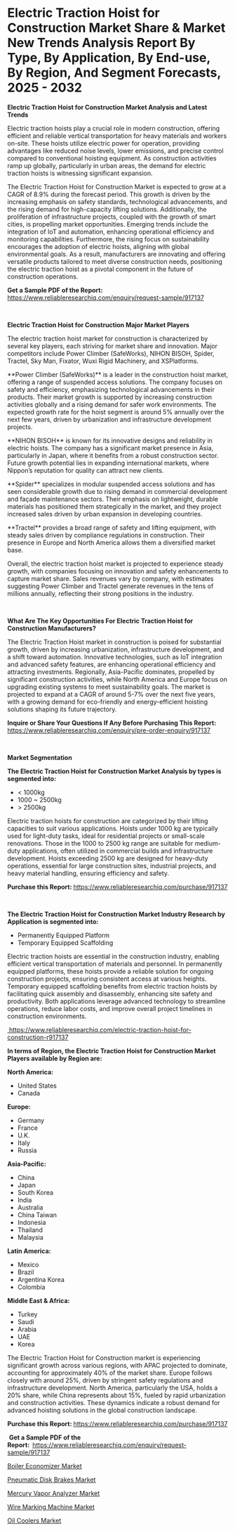 <p><h1>Electric Traction Hoist for Construction Market Share & Market New Trends Analysis Report By Type, By Application, By End-use, By Region, And Segment Forecasts, 2025 - 2032</h1></p><p><strong>Electric Traction Hoist for Construction Market Analysis and Latest Trends</strong></p>
<p><p>Electric traction hoists play a crucial role in modern construction, offering efficient and reliable vertical transportation for heavy materials and workers on-site. These hoists utilize electric power for operation, providing advantages like reduced noise levels, lower emissions, and precise control compared to conventional hoisting equipment. As construction activities ramp up globally, particularly in urban areas, the demand for electric traction hoists is witnessing significant expansion.</p><p>The Electric Traction Hoist for Construction Market is expected to grow at a CAGR of 8.9% during the forecast period. This growth is driven by the increasing emphasis on safety standards, technological advancements, and the rising demand for high-capacity lifting solutions. Additionally, the proliferation of infrastructure projects, coupled with the growth of smart cities, is propelling market opportunities. Emerging trends include the integration of IoT and automation, enhancing operational efficiency and monitoring capabilities. Furthermore, the rising focus on sustainability encourages the adoption of electric hoists, aligning with global environmental goals. As a result, manufacturers are innovating and offering versatile products tailored to meet diverse construction needs, positioning the electric traction hoist as a pivotal component in the future of construction operations.</p></p>
<p><strong>Get a Sample PDF of the Report:&nbsp;</strong> <a href="https://www.reliableresearchiq.com/enquiry/request-sample/917137?utm_campaign=1087&utm_medium=2&utm_source=Github&utm_content=ia&utm_term=11042025&utm_id=electric-traction-hoist-for-construction">https://www.reliableresearchiq.com/enquiry/request-sample/917137</a></p>
<p>&nbsp;</p>
<p><strong>Electric Traction Hoist for Construction Major Market Players</strong></p>
<p><p>The electric traction hoist market for construction is characterized by several key players, each striving for market share and innovation. Major competitors include Power Climber (SafeWorks), NIHON BISOH, Spider, Tractel, Sky Man, Fixator, Wuxi Rigid Machinery, and XSPlatforms.</p><p>**Power Climber (SafeWorks)** is a leader in the construction hoist market, offering a range of suspended access solutions. The company focuses on safety and efficiency, emphasizing technological advancements in their products. Their market growth is supported by increasing construction activities globally and a rising demand for safer work environments. The expected growth rate for the hoist segment is around 5% annually over the next few years, driven by urbanization and infrastructure development projects.</p><p>**NIHON BISOH** is known for its innovative designs and reliability in electric hoists. The company has a significant market presence in Asia, particularly in Japan, where it benefits from a robust construction sector. Future growth potential lies in expanding international markets, where Nippon’s reputation for quality can attract new clients.</p><p>**Spider** specializes in modular suspended access solutions and has seen considerable growth due to rising demand in commercial development and façade maintenance sectors. Their emphasis on lightweight, durable materials has positioned them strategically in the market, and they project increased sales driven by urban expansion in developing countries.</p><p>**Tractel** provides a broad range of safety and lifting equipment, with steady sales driven by compliance regulations in construction. Their presence in Europe and North America allows them a diversified market base.</p><p>Overall, the electric traction hoist market is projected to experience steady growth, with companies focusing on innovation and safety enhancements to capture market share. Sales revenues vary by company, with estimates suggesting Power Climber and Tractel generate revenues in the tens of millions annually, reflecting their strong positions in the industry.</p></p>
<p>&nbsp;</p>
<p><strong>What Are The Key Opportunities For Electric Traction Hoist for Construction Manufacturers?</strong></p>
<p><p>The Electric Traction Hoist market in construction is poised for substantial growth, driven by increasing urbanization, infrastructure development, and a shift toward automation. Innovative technologies, such as IoT integration and advanced safety features, are enhancing operational efficiency and attracting investments. Regionally, Asia-Pacific dominates, propelled by significant construction activities, while North America and Europe focus on upgrading existing systems to meet sustainability goals. The market is projected to expand at a CAGR of around 5-7% over the next five years, with a growing demand for eco-friendly and energy-efficient hoisting solutions shaping its future trajectory.</p></p>
<p><strong>Inquire or Share Your Questions If Any Before Purchasing This Report:</strong> <a href="https://www.reliableresearchiq.com/enquiry/pre-order-enquiry/917137?utm_campaign=1087&utm_medium=2&utm_source=Github&utm_content=ia&utm_term=11042025&utm_id=electric-traction-hoist-for-construction">https://www.reliableresearchiq.com/enquiry/pre-order-enquiry/917137</a></p>
<p>&nbsp;</p>
<p><strong>Market Segmentation</strong></p>
<p><strong>The Electric Traction Hoist for Construction Market Analysis by types is segmented into:</strong></p>
<p><ul><li>< 1000kg</li><li>1000 ~ 2500kg</li><li>> 2500kg</li></ul></p>
<p><p>Electric traction hoists for construction are categorized by their lifting capacities to suit various applications. Hoists under 1000 kg are typically used for light-duty tasks, ideal for residential projects or small-scale renovations. Those in the 1000 to 2500 kg range are suitable for medium-duty applications, often utilized in commercial builds and infrastructure development. Hoists exceeding 2500 kg are designed for heavy-duty operations, essential for large construction sites, industrial projects, and heavy material handling, ensuring efficiency and safety.</p></p>
<p><strong>Purchase this Report:&nbsp;</strong><a href="https://www.reliableresearchiq.com/purchase/917137?utm_campaign=1087&utm_medium=2&utm_source=Github&utm_content=ia&utm_term=11042025&utm_id=electric-traction-hoist-for-construction">https://www.reliableresearchiq.com/purchase/917137</a></p>
<p>&nbsp;</p>
<p><strong>The Electric Traction Hoist for Construction Market Industry Research by Application is segmented into:</strong></p>
<p><ul><li>Permanently Equipped Platform</li><li>Temporary Equipped Scaffolding</li></ul></p>
<p><p>Electric traction hoists are essential in the construction industry, enabling efficient vertical transportation of materials and personnel. In permanently equipped platforms, these hoists provide a reliable solution for ongoing construction projects, ensuring consistent access at various heights. Temporary equipped scaffolding benefits from electric traction hoists by facilitating quick assembly and disassembly, enhancing site safety and productivity. Both applications leverage advanced technology to streamline operations, reduce labor costs, and improve overall project timelines in construction environments.</p></p>
<p><a href="https://www.reliableresearchiq.com/electric-traction-hoist-for-construction-r917137?utm_campaign=1087&utm_medium=2&utm_source=Github&utm_content=ia&utm_term=11042025&utm_id=electric-traction-hoist-for-construction">&nbsp;https://www.reliableresearchiq.com/electric-traction-hoist-for-construction-r917137</a></p>
<p><strong>In terms of Region, the Electric Traction Hoist for Construction Market Players available by Region are:</strong></p>
<p>
    <p> <strong> North America: </strong>
        <ul>
            <li>United States</li>
            <li>Canada</li>
        </ul>
        </p> 
    <p> <strong> Europe: </strong>
        <ul>
            <li>Germany</li>
            <li>France</li>
            <li>U.K.</li>
            <li>Italy</li>
            <li>Russia</li>
        </ul>
        </p> 
    <p> <strong> Asia-Pacific: </strong>
        <ul>
            <li>China</li>
            <li>Japan</li>
            <li>South Korea</li>
            <li>India</li>
            <li>Australia</li>
            <li>China Taiwan</li>
            <li>Indonesia</li>
            <li>Thailand</li>
            <li>Malaysia</li>
        </ul>
        </p> 
    <p> <strong> Latin America: </strong>
        <ul>
            <li>Mexico</li>
            <li>Brazil</li>
            <li>Argentina Korea</li>
            <li>Colombia</li>
        </ul>
        </p> 
    <p> <strong> Middle East & Africa: </strong>
        <ul>
            <li>Turkey</li>
            <li>Saudi</li>
            <li>Arabia</li>
            <li>UAE</li>
            <li>Korea</li>
        </ul>
    </p>
    </p>
<p><p>The Electric Traction Hoist for Construction market is experiencing significant growth across various regions, with APAC projected to dominate, accounting for approximately 40% of the market share. Europe follows closely with around 25%, driven by stringent safety regulations and infrastructure development. North America, particularly the USA, holds a 20% share, while China represents about 15%, fueled by rapid urbanization and construction activities. These dynamics indicate a robust demand for advanced hoisting solutions in the global construction landscape.</p></p>
<p><strong>Purchase this Report: </strong><a href="https://www.reliableresearchiq.com/purchase/917137?utm_campaign=1087&utm_medium=2&utm_source=Github&utm_content=ia&utm_term=11042025&utm_id=electric-traction-hoist-for-construction">https://www.reliableresearchiq.com/purchase/917137</a></p>
<p>&nbsp;<strong>Get a Sample PDF of the Report:&nbsp;&nbsp;</strong><a href="https://www.reliableresearchiq.com/enquiry/request-sample/917137?utm_campaign=1087&utm_medium=2&utm_source=Github&utm_content=ia&utm_term=11042025&utm_id=electric-traction-hoist-for-construction">https://www.reliableresearchiq.com/enquiry/request-sample/917137</a></p>
<p><strong></strong></p>
<p><p><a href="https://github.com/wantadhagino/Market-Research-Report-List-1/blob/main/boiler-economizer-market.md?utm_campaign=1087&utm_medium=2&utm_source=Github&utm_content=ia&utm_term=11042025&utm_id=electric-traction-hoist-for-construction">Boiler Economizer Market</a></p><p><a href="https://github.com/snapetylerho/Market-Research-Report-List-1/blob/main/pneumatic-disk-brakes-market.md?utm_campaign=1087&utm_medium=2&utm_source=Github&utm_content=ia&utm_term=11042025&utm_id=electric-traction-hoist-for-construction">Pneumatic Disk Brakes Market</a></p><p><a href="https://github.com/hatlepigna2s/Market-Research-Report-List-1/blob/main/mercury-vapor-analyzer-market.md?utm_campaign=1087&utm_medium=2&utm_source=Github&utm_content=ia&utm_term=11042025&utm_id=electric-traction-hoist-for-construction">Mercury Vapor Analyzer Market</a></p><p><a href="https://github.com/iwanesucices/Market-Research-Report-List-1/blob/main/wire-marking-machine-market.md?utm_campaign=1087&utm_medium=2&utm_source=Github&utm_content=ia&utm_term=11042025&utm_id=electric-traction-hoist-for-construction">Wire Marking Machine Market</a></p><p><a href="https://github.com/stunzkocotpv/Market-Research-Report-List-1/blob/main/oil-coolers-market.md?utm_campaign=1087&utm_medium=2&utm_source=Github&utm_content=ia&utm_term=11042025&utm_id=electric-traction-hoist-for-construction">Oil Coolers Market</a></p></p>